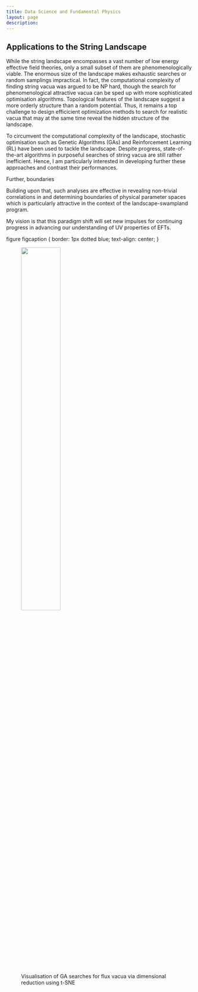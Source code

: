 ```yaml
---
title: Data Science and Fundamental Physics
layout: page
description: 
---
```


## 



## Applications to the String Landscape

While the string landscape encompasses a vast number of low energy effective field theories, only a small subset of them are phenomenologically viable. The enormous size of the landscape makes exhaustic searches or random samplings impractical. In fact, the computational complexity of finding string vacua was argued to be NP hard, though the search for phenomenological attractive vacua can be sped up with more sophisticated optimisation algorithms. Topological features of the landscape suggest a more orderly structure than a random potential. Thus, it remains a top challenge to design efficicient optimization methods to search for realistic vacua that may at the same time reveal the hidden structure of the landscape.

To circumvent the computational complexity of the landscape, stochastic optimisation such as Genetic Algorithms (GAs) and Reinforcement Learning (RL) have been used to tackle the landscape. Despite progress, state-of-the-art algorithms in purposeful searches of string vacua are still rather inefficient. Hence, I am particularly interested in developing further these approaches and contrast their performances.

Further, 
boundaries

Building upon that, such analyses are effective in revealing non-trivial correlations in and determining boundaries of physical parameter spaces which is particularly attractive in the context of the landscape-swampland program. 

My vision is that this paradigm shift will set new impulses for continuing progress in advancing our understanding of UV properties of EFTs.


figure figcaption {
    border: 1px dotted blue;
    text-align: center;
}

<HTML>
<BODY>
    <figure>
        <IMG SRC="images/GA_tsne.gif" width="50%" height="auto">
        <figcaption>Visualisation of GA searches for flux vacua via dimensional reduction using t-SNE</figcaption>
    </figure>
</BODY>
</HTML>


